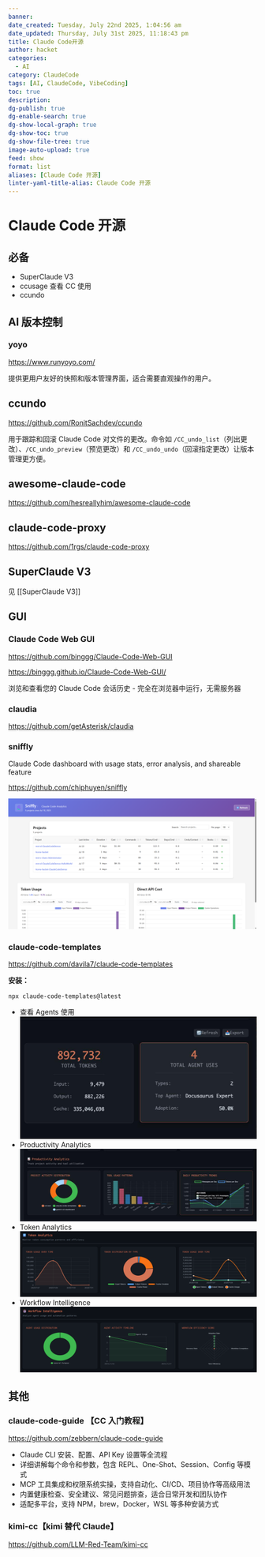 ```yaml
---
banner: 
date_created: Tuesday, July 22nd 2025, 1:04:56 am
date_updated: Thursday, July 31st 2025, 11:18:43 pm
title: Claude Code开源
author: hacket
categories:
  - AI
category: ClaudeCode
tags: [AI, ClaudeCode, VibeCoding]
toc: true
description: 
dg-publish: true
dg-enable-search: true
dg-show-local-graph: true
dg-show-toc: true
dg-show-file-tree: true
image-auto-upload: true
feed: show
format: list
aliases: [Claude Code 开源]
linter-yaml-title-alias: Claude Code 开源
---
```


# Claude Code 开源

## 必备

- SuperClaude V3
- ccusage 查看 CC 使用
- ccundo

## AI 版本控制

### yoyo

<https://www.runyoyo.com/>

提供更用户友好的快照和版本管理界面，适合需要直观操作的用户。

## ccundo

<https://github.com/RonitSachdev/ccundo>

用于跟踪和回滚 Claude Code 对文件的更改。命令如 `/CC_undo_list`（列出更改）、`/CC_undo_preview`（预览更改）和 `/CC_undo_undo`（回滚指定更改）让版本管理更方便。

## awesome-claude-code

<https://github.com/hesreallyhim/awesome-claude-code>

## claude-code-proxy

<https://github.com/1rgs/claude-code-proxy>

## SuperClaude V3

见 [[SuperClaude V3]]

## GUI

### Claude Code Web GUI

<https://github.com/binggg/Claude-Code-Web-GUI>

<https://binggg.github.io/Claude-Code-Web-GUI/>

浏览和查看您的 Claude Code 会话历史 - 完全在浏览器中运行，无需服务器

### claudia

<https://github.com/getAsterisk/claudia>

### sniffly

Claude Code dashboard with usage stats, error analysis, and shareable feature

<https://github.com/chiphuyen/sniffly>

![image.png](https://raw.githubusercontent.com/hacket/ObsidianOSS/master/obsidian/20250724000817517.png)

### claude-code-templates

<https://github.com/davila7/claude-code-templates>

**安装：**

```shell
npx claude-code-templates@latest
```

- 查看 Agents 使用![image.png](https://raw.githubusercontent.com/hacket/ObsidianOSS/master/obsidian/20250731231603683.png)
- Productivity Analytics
![image.png](https://raw.githubusercontent.com/hacket/ObsidianOSS/master/obsidian/20250731231636645.png)
- Token Analytics
![image.png](https://raw.githubusercontent.com/hacket/ObsidianOSS/master/obsidian/20250731231721606.png)
- Workflow Intelligence
![image.png](https://raw.githubusercontent.com/hacket/ObsidianOSS/master/obsidian/20250731231808429.png)

## 其他

### claude-code-guide 【CC 入门教程】

<https://github.com/zebbern/claude-code-guide>

- Claude CLI 安装、配置、API Key 设置等全流程
- 详细讲解每个命令和参数，包含 REPL、One-Shot、Session、Config 等模式
 - MCP 工具集成和权限系统实操，支持自动化、CI/CD、项目协作等高级用法
- 内置健康检查、安全建议、常见问题排查，适合日常开发和团队协作
 - 适配多平台，支持 NPM，brew，Docker，WSL 等多种安装方式

### kimi-cc【kimi 替代 Claude】

<https://github.com/LLM-Red-Team/kimi-cc>
